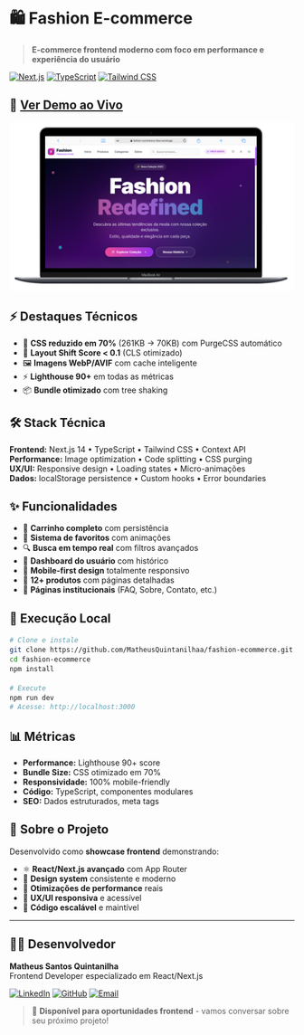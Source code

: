 # 🛍️ Fashion E-commerce

> **E-commerce frontend moderno com foco em performance e experiência do usuário**

[![Next.js](https://img.shields.io/badge/Next.js-14-black?style=flat-square&logo=next.js)](https://nextjs.org/)
[![TypeScript](https://img.shields.io/badge/TypeScript-5.0-blue?style=flat-square&logo=typescript)](https://www.typescriptlang.org/)
[![Tailwind CSS](https://img.shields.io/badge/Tailwind_CSS-3.4-38B2AC?style=flat-square&logo=tailwind-css)](https://tailwindcss.com/)

## 🚀 [Ver Demo ao Vivo](https://fashion-ecommerce-blue.vercel.app/)

![alt text](image.png)

## ⚡ Destaques Técnicos

- 🎯 **CSS reduzido em 70%** (261KB → 70KB) com PurgeCSS automático
- 📱 **Layout Shift Score < 0.1** (CLS otimizado)
- 🖼️ **Imagens WebP/AVIF** com cache inteligente
- ⚡ **Lighthouse 90+** em todas as métricas
- 📦 **Bundle otimizado** com tree shaking

## 🛠️ Stack Técnica

**Frontend:** Next.js 14 • TypeScript • Tailwind CSS • Context API  
**Performance:** Image optimization • Code splitting • CSS purging  
**UX/UI:** Responsive design • Loading states • Micro-animações  
**Dados:** localStorage persistence • Custom hooks • Error boundaries

## ✨ Funcionalidades

- 🛒 **Carrinho completo** com persistência
- 💖 **Sistema de favoritos** com animações
- 🔍 **Busca em tempo real** com filtros avançados
- 👤 **Dashboard do usuário** com histórico
- 📱 **Mobile-first design** totalmente responsivo
- 🏪 **12+ produtos** com páginas detalhadas
- 📄 **Páginas institucionais** (FAQ, Sobre, Contato, etc.)

## 🚀 Execução Local

```bash
# Clone e instale
git clone https://github.com/MatheusQuintanilhaa/fashion-ecommerce.git
cd fashion-ecommerce
npm install

# Execute
npm run dev
# Acesse: http://localhost:3000
```

## 📊 Métricas

- **Performance:** Lighthouse 90+ score
- **Bundle Size:** CSS otimizado em 70%
- **Responsividade:** 100% mobile-friendly
- **Código:** TypeScript, componentes modulares
- **SEO:** Dados estruturados, meta tags

## 🎯 Sobre o Projeto

Desenvolvido como **showcase frontend** demonstrando:

- ⚛️ **React/Next.js avançado** com App Router
- 🎨 **Design system** consistente e moderno
- 🚀 **Otimizações de performance** reais
- 📱 **UX/UI responsiva** e acessível
- 🔧 **Código escalável** e maintível

---

## 👨‍💻 Desenvolvedor

**Matheus Santos Quintanilha**  
Frontend Developer especializado em React/Next.js

[![LinkedIn](https://img.shields.io/badge/LinkedIn-0077B5?style=flat-square&logo=linkedin&logoColor=white)](https://linkedin.com/in/matheus-quintanilha)
[![GitHub](https://img.shields.io/badge/GitHub-100000?style=flat-square&logo=github&logoColor=white)](https://github.com/MatheusQuintanilhaa)
[![Email](https://img.shields.io/badge/Email-D14836?style=flat-square&logo=gmail&logoColor=white)](mailto:matheussantos.quintanilha@gmail.com)

> 💼 **Disponível para oportunidades frontend** - vamos conversar sobre seu próximo projeto!
